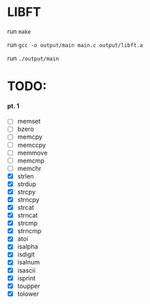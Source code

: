 # LIBFT

run `make`

run `gcc -o output/main main.c output/libft.a`

run `./output/main`

# TODO:
#### pt. 1

- [ ] memset
- [ ] bzero
- [ ] memcpy
- [ ] memccpy
- [ ] memmove
- [ ] memcmp
- [ ] memchr
- [x] strlen
- [x] strdup
- [x] strcpy
- [x] strncpy
- [x] strcat
- [x] strncat
- [x] strcmp
- [x] strncmp
- [x] atoi
- [x] isalpha
- [x] isdigit
- [x] isalnum
- [x] isascii
- [x] isprint
- [x] toupper
- [x] tolower